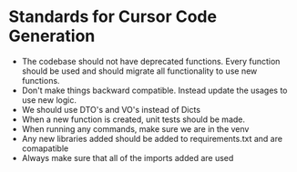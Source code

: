 # Standards for Cursor Code Generation

- The codebase should not have deprecated functions. Every function should be used and should migrate all functionality to use new functions.
- Don't make things backward compatible. Instead update the usages to use new logic.
- We should use DTO's and VO's instead of Dicts
- When a new function is created, unit tests should be made.
- When running any commands, make sure we are in the venv
- Any new libraries added should be added to requirements.txt and are comapatible
- Always make sure that all of the imports added are used